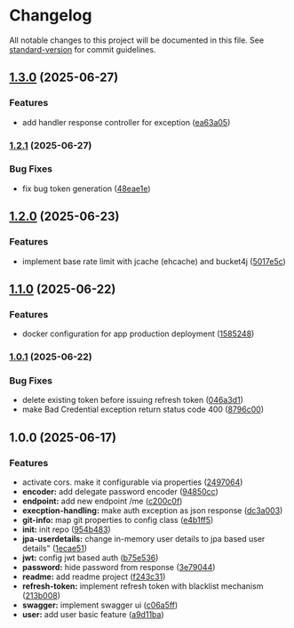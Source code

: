 # Changelog

All notable changes to this project will be documented in this file. See [standard-version](https://github.com/conventional-changelog/standard-version) for commit guidelines.

## [1.3.0](https://github.com/andriawan/springboot-best-practice/compare/v1.2.1...v1.3.0) (2025-06-27)


### Features

* add handler response controller for exception ([ea63a05](https://github.com/andriawan/springboot-best-practice/commit/ea63a0519fe0a0520f163b9046c11021b22bef16))

### [1.2.1](https://github.com/andriawan/springboot-best-practice/compare/v1.2.0...v1.2.1) (2025-06-27)


### Bug Fixes

* fix bug token generation ([48eae1e](https://github.com/andriawan/springboot-best-practice/commit/48eae1ebf069f1148c120ed372c902d6f07c5b0e))

## [1.2.0](https://github.com/andriawan/springboot-best-practice/compare/v1.1.0...v1.2.0) (2025-06-23)


### Features

* implement base rate limit with jcache (ehcache) and bucket4j ([5017e5c](https://github.com/andriawan/springboot-best-practice/commit/5017e5cf4531188229fca04f7a49d36dc8f45971))

## [1.1.0](https://github.com/andriawan/springboot-best-practice/compare/v1.0.1...v1.1.0) (2025-06-22)


### Features

* docker configuration for app production deployment ([1585248](https://github.com/andriawan/springboot-best-practice/commit/1585248a8c83a408c0f13d2c2af82fe832bfd79e))

### [1.0.1](https://github.com/andriawan/springboot-best-practice/compare/v1.0.0...v1.0.1) (2025-06-22)


### Bug Fixes

* delete existing token before issuing refresh token ([046a3d1](https://github.com/andriawan/springboot-best-practice/commit/046a3d1792645c6d4438194df804a8a8b734f1b3))
* make Bad Credential exception return status code 400 ([8796c00](https://github.com/andriawan/springboot-best-practice/commit/8796c00bd8d289a70c9b7dd6032d3ff9b6d8f412))

## 1.0.0 (2025-06-17)


### Features

* activate cors. make it configurable via properties ([2497064](https://github.com/andriawan/springboot-best-practice/commit/249706431972230423cc9e10449be53a8c06cdf6))
* **encoder:** add delegate password encoder ([94850cc](https://github.com/andriawan/springboot-best-practice/commit/94850cc1fe11bd2350abc74ced90219a38d81a29))
* **endpoint:** add new endpoint /me ([c200c0f](https://github.com/andriawan/springboot-best-practice/commit/c200c0fc8c73e0bff26c6b7026acd1fc630fd838))
* **execption-handling:** make auth exception as json response ([dc3a003](https://github.com/andriawan/springboot-best-practice/commit/dc3a003a46f909d810f332cd6578590781246f54))
* **git-info:** map git properties to config class ([e4b1ff5](https://github.com/andriawan/springboot-best-practice/commit/e4b1ff5e925df1faf674a8483ec539e529022202))
* **init:** init repo ([954b483](https://github.com/andriawan/springboot-best-practice/commit/954b48315d62d54b2b4c11786acb1ccc48e58174))
* **jpa-userdetails:** change in-memory user details to jpa based user details" ([1ecae51](https://github.com/andriawan/springboot-best-practice/commit/1ecae511cb70194247f6a50631794bb18a6bafab))
* **jwt:** config jwt based auth ([b75e536](https://github.com/andriawan/springboot-best-practice/commit/b75e5368c4102fbaff08c0b2e8efa4aa985ea1fa))
* **password:** hide password from response ([3e79044](https://github.com/andriawan/springboot-best-practice/commit/3e79044b17ba05ed0576ee75a5e2bb8a8a6d78e6))
* **readme:** add readme project ([f243c31](https://github.com/andriawan/springboot-best-practice/commit/f243c317b0828e81ac7009413f2375e3b17d2c54))
* **refresh-token:** implement refresh token with blacklist mechanism ([213b008](https://github.com/andriawan/springboot-best-practice/commit/213b008396529cf08574a6c6f23614f8af98237c))
* **swagger:** implement swagger ui ([c06a5ff](https://github.com/andriawan/springboot-best-practice/commit/c06a5ff73b7cba2c97438ce4f8edbef952203510))
* **user:** add user basic feature ([a9d11ba](https://github.com/andriawan/springboot-best-practice/commit/a9d11ba3318e8658f3d51b85528543f72ec20de9))
